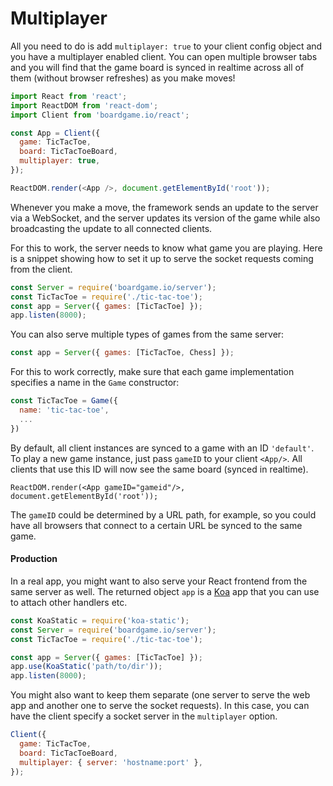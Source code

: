 # Multiplayer

All you need to do is add `multiplayer: true` to your client
config object and you have a multiplayer enabled client. You
can open multiple browser tabs and you will find that the
game board is synced in realtime across all of them
(without browser refreshes) as you make moves!

```js
import React from 'react';
import ReactDOM from 'react-dom';
import Client from 'boardgame.io/react';

const App = Client({
  game: TicTacToe,
  board: TicTacToeBoard,
  multiplayer: true,
});

ReactDOM.render(<App />, document.getElementById('root'));
```

Whenever you make a move, the framework sends an update to the
server via a WebSocket, and the server updates its version of
the game while also broadcasting the update to all connected
clients.

For this to work, the server needs to know what game you
are playing. Here is a snippet showing how to set it up
to serve the socket requests coming from the client.

```js
const Server = require('boardgame.io/server');
const TicTacToe = require('./tic-tac-toe');
const app = Server({ games: [TicTacToe] });
app.listen(8000);
```

You can also serve multiple types of games from the same server:

```js
const app = Server({ games: [TicTacToe, Chess] });
```

For this to work correctly, make sure that each game
implementation specifies a name in the `Game` constructor:

```js
const TicTacToe = Game({
  name: 'tic-tac-toe',
  ...
})
```

By default, all client instances are synced to a game with
an ID `'default'`. To play a new game instance, just pass
`gameID` to your client `<App/>`. All clients that use
this ID will now see the same board (synced in realtime).

```
ReactDOM.render(<App gameID="gameid"/>, document.getElementById('root'));
```

The `gameID` could be determined by a URL path, for example,
so you could have all browsers that connect to a certain
URL be synced to the same game.

#### Production

In a real app, you might want to also serve your React
frontend from the same server as well. The returned object
`app` is a [Koa](http://koajs.com/) app that you can
use to attach other handlers etc.

```js
const KoaStatic = require('koa-static');
const Server = require('boardgame.io/server');
const TicTacToe = require('./tic-tac-toe');

const app = Server({ games: [TicTacToe] });
app.use(KoaStatic('path/to/dir'));
app.listen(8000);
```

You might also want to keep them separate (one server to serve the web app
and another one to serve the socket requests). In this case, you
can have the client specify a socket server in the `multiplayer` option.

```js
Client({
  game: TicTacToe,
  board: TicTacToeBoard,
  multiplayer: { server: 'hostname:port' },
});
```
